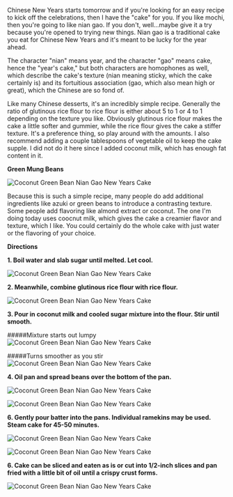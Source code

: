 Chinese New Years starts tomorrow and if you're looking for an easy recipe to kick off the celebrations, then I have the "cake" for you.  If you like mochi, then you're going to like nian gao. If you don't, well...maybe give it a try because you're opened to trying new things.  Nian gao is a traditional cake you eat for Chinese New Years and it's meant to be lucky for the year ahead.  

The character "nian" means year, and the character "gao" means  cake, hence the "year's cake," but both characters are homophones as well, which describe the cake's texture (nian meaning sticky, which the cake certainly is) and its fortuitious association (gao, which also mean high or great), which the Chinese are so fond of.  

Like many Chinese desserts, it's an incredibly simple recipe.  Generally the ratio of glutinous rice flour to rice flour is either about 5 to 1 or 4 to 1 depending on the texture you like. Obviously glutinous rice flour makes the cake a little softer and gummier, while the rice flour gives the cake a stiffer texture.  It's a preference thing, so play around with the amounts.  I also recommend adding a couple tablespoons of vegetable oil to keep the cake supple.  I did not do it here since I added coconut milk, which has enough fat content in it.

__Green Mung Beans__

![Coconut Green Bean Nian Gao New Years Cake](../img/121-13.JPG "")

Because this is such a simple recipe, many people do add additional ingredients like azuki or green beans to introduce a contrasting texture.  Some people add flavoring like almond extract or coconut.  The one I'm doing today uses coocnut milk, which gives the cake a creamier flavor and texture, which I like.  You could certainly do the whole cake with just water or the flavoring of your choice.  

__Directions__

__1. Boil water and slab sugar until melted. Let cool.__

![Coconut Green Bean Nian Gao New Years Cake](../img/121-3.jpg "")

__2. Meanwhile, combine glutinous rice flour with rice flour.__

![Coconut Green Bean Nian Gao New Years Cake](../img/121-2.jpg "")

__3. Pour in coconut milk and cooled sugar mixture into the flour. Stir until smooth.__

#####Mixture starts out lumpy
![Coconut Green Bean Nian Gao New Years Cake](../img/121-4.jpg "")

#####Turns smoother as you stir
![Coconut Green Bean Nian Gao New Years Cake](../img/121-5.jpg "")

__4. Oil pan and spread beans over the bottom of the pan.__

![Coconut Green Bean Nian Gao New Years Cake](../img/121-6.jpg "")

![Coconut Green Bean Nian Gao New Years Cake](../img/121-7.jpg "")

__6. Gently pour batter into the pans.  Individual ramekins may be used. Steam cake for 45-50 minutes.__

![Coconut Green Bean Nian Gao New Years Cake](../img/121-8.jpg "")

![Coconut Green Bean Nian Gao New Years Cake](../img/121-9.jpg "")

__6. Cake can be sliced and eaten as is or cut into 1/2-inch slices and pan fried with a little bit of oil until a crispy crust forms.__

![Coconut Green Bean Nian Gao New Years Cake](../img/121-10.jpg "")

